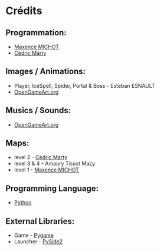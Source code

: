 # Crédits

## Programmation:
 * [Maxence MICHOT](https://github.com/VokunGahrotLaas)
 * [Cédric Marty](https://github.com/cececoul)

## Images / Animations:
 * Player, IceSpell, Spider, Portal & Boss - Esteban ESNAULT
 * [OpenGameArt.org](https://opengameart.org/)

## Musics / Sounds:
 * [OpenGameArt.org](https://opengameart.org/)

## Maps:
 * level 2 - [Cédric Marty](https://github.com/cececoul)
 * level 3 & 4 - Amaury Tissot Mazy
 * level 1 - [Maxence MICHOT](https://github.com/VokunGahrotLaas)

## Programming Language:
 * [Python](https://www.python.org/)

## External Libraries:
 * Game - [Pygame](https://www.pygame.org/news)
 * Launcher - [PySide2](https://wiki.qt.io/Qt_for_Python)